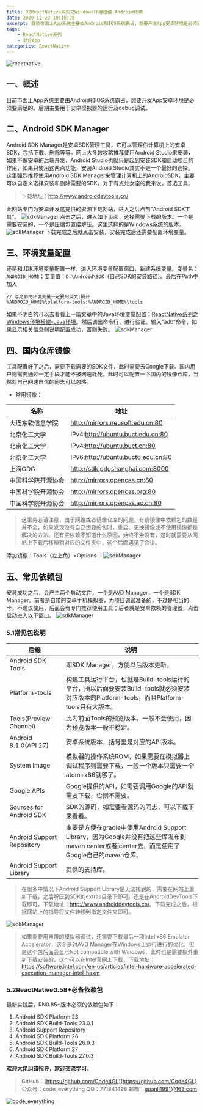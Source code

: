 ```yaml
---
title: 02ReactNative系列之Windows环境搭建-Android环境
date: 2020-12-23 10:16:28
excerpt: 目前市面上App系统主要由Android和IOS系统霸占，想要开发App安卓环境是必须要满足的。后期主要用于安卓模拟器的运行及debug调试。
tags:
    - ReactNative系列
    - 混合App
categories: ReactNative
---
```


![reactnative](/images/reactnative/reactnative.jpg)

## 一、概述

目前市面上App系统主要由Android和IOS系统霸占，想要开发App安卓环境是必须要满足的。后期主要用于安卓模拟器的运行及debug调试。

## 二、Android SDK Manager

Android SDK Manager是安卓SDK管理工具，它可以管理你计算机上的安卓SDK，包括下载、删除等等。网上大多数攻略推荐使用Android Studio来安装，如果不做安卓的后端开发，Android Studio也就只是起到安装SDK和启动项目的作用，如果只使用这两点功能，安装Android Studio其实不是一个最好的选择。这里强烈推荐使用Android SDK Manager来管理计算机上的AndroidSDK，主要可以自定义选择安装和删除需要的SDK，对于有点处女座的我来说，首选工具。
>下载地址：<http://www.androiddevtools.cn/>

此网站专门为安卓开发这提供的资源下载网站，进入之后点击“Android SDK工具”。
![sdkManager](/images/reactnative/reactnativeSeries/reactnativeSeries02/sdkManager.png)
点击之后，进入如下页面，选择需要下载的版本。一个是需要安装的，一个是压缩包直接解压。这里选择的是Windows系统的版本。
![sdkManager](/images/reactnative/reactnativeSeries/reactnativeSeries02/sdkManager1.png)
下载完成之后就点击安装，安装完成后还需要配置环境变量。

## 三、环境变量配置

还是和JDK环境变量配置一样，进入环境变量配置窗口，新建系统变量。变量名：`ANDROID_HOME`；变量值：`D:\Android\SDK`（自己SDK的安装路径）。最后在Path中加入

```config
// 与之前的环境变量一定要用英文;隔开
%ANDROID_HOME%\platform-tools;%ANDROID_HOME%\tools 
```

如果不明白的可以去看看上一篇文章中的Java环境变量配置：[ReactNative系列之Windows环境搭建-Java环境](https://www.jianshu.com/p/504bc59e0b0e)。然后调出命令行，进行验证。输入“adb”命令，如果显示相关信息则说明配置成功，否则失败。
![sdkManager](/images/reactnative/reactnativeSeries/reactnativeSeries02/sdkManager2.png)

## 四、国内仓库镜像

工具配置好了之后，需要下载需要的SDK文件，此时需要去Google下载。国内用户则需要通过一定手段才能不被网速耗死。此时可以配置一下国内的镜像仓库，当然对自己网速自信的同志可以忽略。

- 常用镜像：

名称 | 地址
---|---
大连东软信息学院 | <http://mirrors.neusoft.edu.cn:80>
北京化工大学 | IPv4:<http://ubuntu.buct.edu.cn:80>
北京化工大学 | IPv4:<http://ubuntu.buct.cn:80>
北京化工大学 | IPv6:<http://ubuntu.buct6.edu.cn:80>
上海GDG | <http://sdk.gdgshanghai.com:8000>
中国科学院开源协会 | <http://mirrors.opencas.cn:80>
中国科学院开源协会 | <http://mirrors.opencas.org:80>
中国科学院开源协会 | <http://mirrors.opencas.ac.cn:80>
> 这里务必请注意，由于网络或者镜像仓库的问题，有些镜像中依赖包的数量并不全，如果发现没有自己想要的包时，重启、更换镜像或不使用镜像都是解决的方法。还有些依赖不知道什么原因，始终不会没有，这时就需要从网站上下载后移植到对应的文件夹中，这个后面遇见了会讲。

添加镜像：Tools（左上角）>Options：
![sdkManager](/images/reactnative/reactnativeSeries/reactnativeSeries02/sdkManager3.png)

## 五、常见依赖包

安装成功之后，会产生两个启动文件，一个是AVD Manager，一个是SDK Manager。前者是自带的安卓手机模拟器，为项目调试准备的，不过是相当的卡，不建议使用，后面会有专门推荐使用工具；后者就是安卓依赖的管理器，点击启动进入以下窗口。
![sdkManager](/images/reactnative/reactnativeSeries/reactnativeSeries02/sdkManager4.png)

### 5.1常见包说明

后缀 | 说明
---|---
Android SDK Tools | 即SDK Manager，方便以后版本更新。
Platform-tools | 构建工具运行平台，也就是Build-tools运行的平台，所以后面要安装Build-tools就必须安装对应版本的Platform-tools，而且Platform-tools只有大版本。
Tools(Preview Channel) | 此为前面Tools的预览版本，一般不会使用，因为预览版本一般不稳定。
Android 8.1.0(API 27) | 安卓系统版本，括号里是对应的API版本。
System Image | 模拟器的操作系统ROM，如果需要在模拟器上调试程序则需要下载，一般一个版本只需要一个atom+x86就够了。
Google APIs | Google提供的API，如需要调用Google的API就需要下载，否则不需要。
Sources for Android SDK | SDK的源码，如需要看源码的同志，可以下载下来看看。
Android Support Repository | 主要是方便在gradle中使用Android Support Library，因为Google并没有把这些库发布到maven center或者jcenter去，而是使用了Google自己的maven仓库。
Android Support Library | 提供的支持库。
> 在很多中情况下Android Support Library是无法找到的，需要在网站上重新下载，之后解压到SDK的extras目录下即可。还是在AndroidDevTools下载即可，下载地址：<http://www.androiddevtools.cn/>。下载完成之后，根据网站上的指导将文件转移到指定文件夹即可。

![sdkManager](/images/reactnative/reactnativeSeries/reactnativeSeries02/sdkManager5.png)
> 如果需要用自带的模拟器调试，还需要下载最后一项Intel x86 Emulator Accelerator，这个是对AVD Manager在Windows上运行进行的优化。但是这个包后面会显示Not compatible with Windows，此时也是需要额外重新下载安装的，这个可以在Intel官网上下载，下载地址：<https://software.intel.com/en-us/articles/intel-hardware-accelerated-execution-manager-intel-haxm>

### 5.2ReactNative0.58+必备依赖包

最新实践后，RN0.85+版本必须的依赖包如下：

1. Android SDK Platform 23
2. Android SDK Build-Tools 23.0.1
3. Android Support Repository
4. Android SDK Platform 26
5. Android SDK Build-Tools 26.0.3
6. Android SDK Platform 27
7. Android SDK Build-Tools 27.0.3

**欢迎大佬纠错指导，欢迎交流学习。**

>GitHub：[https://github.com/Code4GL](https://github.com/Code4GL)
公众号：code_everything
QQ：771841496
邮箱：guanli1991@163.com

![code_everything](/images/code_everything.jpg)
